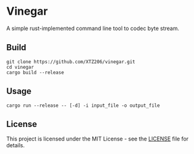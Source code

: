 # Vinegar

A simple rust-implemented command line tool to codec byte stream.

## Build

``` shell
git clone https://github.com/XTZ206/vinegar.git
cd vinegar
cargo build --release
```

## Usage

``` shell
cargo run --release -- [-d] -i input_file -o output_file
```

## License

This project is licensed under the MIT License - see the [LICENSE](LICENSE) file for details.
